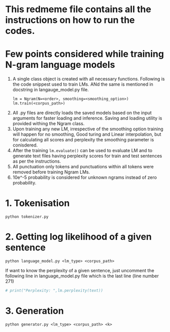# This redmeme file contains all the instructions on how to run the codes.
# Few points considered while training N-gram language models
1. A single class object is created with all necessary functions. Following is the code snippest used to train LMs. ANd the same is mentioned in docstring in langauge_model.py file.
   ```
   lm = Ngram(N=<order>, smoothing=<smoothing_option>)
   lm.train(<corpus_path>)
   ```
2. All .py files are directly loads the saved models based on the input arguments for faster loading and inference. Saving and loading utility is provided withing the Ngram class.
3. Upon training any new LM, irrespective of the smoothing option training will happen for no smoothing, Good turing and Linear interpolation, but for calculating all scores and perplexity the smoothing parameter is conisdered.
4. After the training `lm.evaluate()` can be used to evaluate LM and to generate text files having perplexity scores for train and test sentences as per the instructions.
5. All punctuation only tokens and punctuations within all tokens were removed before training Ngram LMs.
6. 10e^-5 probability is considered for unknown ngrams instead of zero probability.

# 1. Tokenisation
```
python tokenizer.py
```
# 2. Getting log likelihood of a given sentence
```
python language_model.py <lm_type> <corpus_path>
```
If want to know the perplexity of a given sentence, just uncomment the following line in language_model.py file which is the last line (line number 271)
```python
# print("Perplexity: ",lm.perplexity(text))
```
# 3. Generation
```
python generator.py <lm_type> <corpus_path> <k>
```
